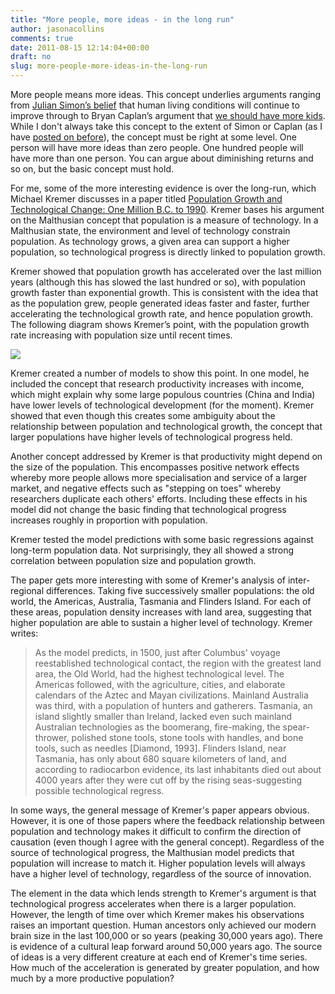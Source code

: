 ```yaml
---
title: "More people, more ideas - in the long run"
author: jasonacollins
comments: true
date: 2011-08-15 12:14:04+00:00
draft: no
slug: more-people-more-ideas-in-the-long-run
---
```


More people means more ideas. This concept underlies arguments ranging from [Julian Simon’s belief](https://www.jasoncollins.blog/would-julian-simon-worry/) that human living conditions will continue to improve through to Bryan Caplan’s argument that [we should have more kids](https://www.jasoncollins.blog/caplans-selfish-reasons-to-have-more-kids/). While I don't always take this concept to the extent of Simon or Caplan (as I have [posted on before](https://www.jasoncollins.blog/libertarians-and-fertility/)), the concept must be right at some level. One person will have more ideas than zero people. One hundred people will have more than one person. You can argue about diminishing returns and so on, but the basic concept must hold.

For me, some of the more interesting evidence is over the long-run, which Michael Kremer discusses in a paper titled [Population Growth and Technological Change: One Million B.C. to 1990](http://www.jstor.org/stable/2118405). Kremer bases his argument on the Malthusian concept that population is a measure of technology. In a Malthusian state, the environment and level of technology constrain population. As technology grows, a given area can support a higher population, so technological progress is directly linked to population growth.

Kremer showed that population growth has accelerated over the last million years (although this has slowed the last hundred or so), with population growth faster than exponential growth. This is consistent with the idea that as the population grew, people generated ideas faster and faster, further accelerating the technological growth rate, and hence population growth. The following diagram shows Kremer’s point, with the population growth rate increasing with population size until recent times.

![](/img/kremer-1993-population-growth.png)

Kremer created a number of models to show this point. In one model, he included the concept that research productivity increases with income, which might explain why some large populous countries (China and India) have lower levels of technological development (for the moment). Kremer showed that even though this creates some ambiguity about the relationship between population and technological growth, the concept that larger populations have higher levels of technological progress held.

Another concept addressed by Kremer is that productivity might depend on the size of the population. This encompasses positive network effects whereby more people allows more specialisation and service of a larger market, and negative effects such as "stepping on toes" whereby researchers duplicate each others' efforts. Including these effects in his model did not change the basic finding that technological progress increases roughly in proportion with population.

Kremer tested the model predictions with some basic regressions against long-term population data. Not surprisingly, they all showed a strong correlation between population size and population growth.

The paper gets more interesting with some of Kremer's analysis of inter-regional differences. Taking five successively smaller populations: the old world, the Americas, Australia, Tasmania and Flinders Island. For each of these areas, population density increases with land area, suggesting that higher population are able to sustain a higher level of technology. Kremer writes:

>As the model predicts, in 1500, just after Columbus' voyage reestablished technological contact, the region with the greatest land area, the Old World, had the highest technological level. The Americas followed, with the agriculture, cities, and elaborate calendars of the Aztec and Mayan civilizations. Mainland Australia was third, with a population of hunters and gatherers. Tasmania, an island slightly smaller than Ireland, lacked even such mainland Australian technologies as the boomerang, fire-making, the spear-thrower, polished stone tools, stone tools with handles, and bone tools, such as needles [Diamond, 1993]. Flinders Island, near Tasmania, has only about 680 square kilometers of land, and according to radiocarbon evidence, its last inhabitants died out about 4000 years after they were cut off by the rising seas-suggesting possible technological regress.

In some ways, the general message of Kremer's paper appears obvious. However, it is one of those papers where the feedback relationship between population and technology makes it difficult to confirm the direction of causation (even though I agree with the general concept). Regardless of the source of technological progress, the Malthusian model predicts that population will increase to match it. Higher population levels will always have a higher level of technology, regardless of the source of innovation.

The element in the data which lends strength to Kremer's argument is that technological progress accelerates when there is a larger population. However, the length of time over which Kremer makes his observations raises an important question. Human ancestors only achieved our modern brain size in the last 100,000 or so years (peaking 30,000 years ago). There is evidence of a cultural leap forward around 50,000 years ago. The source of ideas is a very different creature at each end of Kremer's time series. How much of the acceleration is generated by greater population, and how much by a more productive population?
